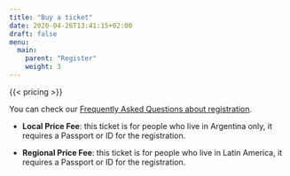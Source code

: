 ```yaml
---
title: "Buy a ticket"
date: 2020-04-26T13:41:15+02:00
draft: false
menu:
  main:
    parent: "Register"
    weight: 3
---
```


{{< pricing >}}

You can check our [Frequently Asked Questions about registration](https://registration.2021.foss4g.org/OSGeo/FOSS4G/faq/).

- **Local Price Fee**: this ticket is for people who live in Argentina only, it requires a Passport or ID for the registration.

- **Regional Price Fee**: this ticket is for people who live in Latin America, it requires a Passport or ID for the registration.
